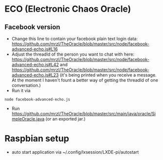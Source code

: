 # ECO (Electronic Chaos Oracle)

## Facebook version
- Change this line to contain your facebook plain text login data: https://github.com/mrzl/TheOracle/blob/master/src/node/facebook-advanced-echo.js#L16
- Adjust the threadId of the person you want to chat with here: https://github.com/mrzl/TheOracle/blob/master/src/node/facebook-advanced-echo.js#L42 and https://github.com/mrzl/TheOracle/blob/master/src/node/facebook-advanced-echo.js#L23 (it's being printed when you receive a message. At the moment I haven't fount a better way of getting the threadId of one conversation.)
- Run it via 
```
node facebook-advanced-echo.js
```
- Run https://github.com/mrzl/TheOracle/blob/master/src/main/java/oracle/SimpleOracle.java (or an exported jar.)

# Raspbian setup
- auto start application via ~/.config/lxsession/LXDE-pi/autostart